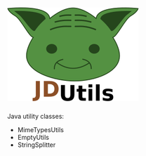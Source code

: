 # [](#header-1)![JDUtils](https://raw.githubusercontent.com/deltavi/JDUtils/master/docs/logo/JDUtils.png)

Java utility classes:

* MimeTypesUtils
* EmptyUtils
* StringSplitter

